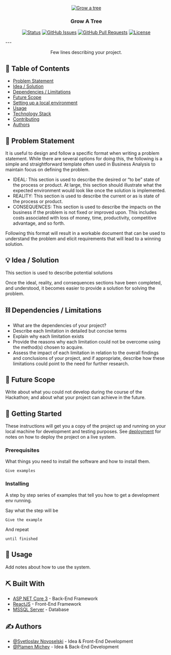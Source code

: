 <p align="center">
  <a href="" rel="noopener">
 <img src="https://i.imgur.com/ECZrwRQ.png" alt="Grow a tree"></a>
</p>
<h3 align="center">Grow A Tree</h3>

<div align="center">

  [![Status](https://img.shields.io/badge/status-active-success.svg)]() 
  [![GitHub Issues](https://img.shields.io/github/issues/Svetloslav15/Grow-a-tree.svg)](https://github.com/Svetloslav15/Grow-a-tree/issues)
  [![GitHub Pull Requests](https://img.shields.io/github/issues-pr/Svetloslav15/Grow-a-tree.svg)](https://github.com/Svetloslav15/Grow-a-tree/pulls)
  [![License](https://img.shields.io/badge/license-MIT-blue.svg)](LICENSE.md)

</div>
---
<p align="center"> Few lines describing your project.
    <br> 
</p>

## 📝 Table of Contents
- [Problem Statement](#problem_statement)
- [Idea / Solution](#idea)
- [Dependencies / Limitations](#limitations)
- [Future Scope](#future_scope)
- [Setting up a local environment](#getting_started)
- [Usage](#usage)
- [Technology Stack](#tech_stack)
- [Contributing](../CONTRIBUTING.md)
- [Authors](#authors)

## 🧐 Problem Statement <a name = "problem_statement"></a>
It is useful to design and follow a specific format when writing a problem statement. While there are several options
for doing this, the following is a simple and straightforward template often used in Business Analysis to maintain
focus on defining the problem.

- IDEAL: This section is used to describe the desired or “to be” state of the process or product. At large, this section 
should illustrate what the expected environment would look like once the solution is implemented.
- REALITY: This section is used to describe the current or as is state of the process or product. 
- CONSEQUENCES: This section is used to describe the impacts on the business if the problem is not fixed or improved upon.
This includes costs associated with loss of money, time, productivity, competitive advantage, and so forth.

Following this format will result in a workable document that can be used to understand the problem and elicit
requirements that will lead to a winning solution. 

## 💡 Idea / Solution <a name = "idea"></a>
This section is used to describe potential solutions

Once the ideal, reality, and consequences sections have been 
completed, and understood, it becomes easier to provide a solution for solving the problem.

## ⛓️ Dependencies / Limitations <a name = "limitations"></a>
- What are the dependencies of your project?
- Describe each limitation in detailed but concise terms
- Explain why each limitation exists
- Provide the reasons why each limitation could not be overcome using the method(s) chosen to acquire.
- Assess the impact of each limitation in relation to the overall findings and conclusions of your project, and if 
appropriate, describe how these limitations could point to the need for further research.

## 🚀 Future Scope <a name = "future_scope"></a>
Write about what you could not develop during the course of the Hackathon; and about what your project can achieve 
in the future.

## 🏁 Getting Started <a name = "getting_started"></a>
These instructions will get you a copy of the project up and running on your local machine for development 
and testing purposes. See [deployment](#deployment) for notes on how to deploy the project on a live system.

### Prerequisites

What things you need to install the software and how to install them.

```
Give examples
```

### Installing

A step by step series of examples that tell you how to get a development env running.

Say what the step will be

```
Give the example
```

And repeat

```
until finished
```

## 🎈 Usage <a name="usage"></a>
Add notes about how to use the system.

## ⛏️ Built With <a name = "tech_stack"></a>
- [ASP NET Core 3](https://docs.microsoft.com/en-us/aspnet/core/?view=aspnetcore-3.1) - Back-End Framework
- [ReactJS](https://reactjs.org/) - Front-End Framework
- [MSSQL Server](https://www.microsoft.com/en-gb/sql-server/sql-server-downloads) - Database

## ✍️ Authors <a name = "authors"></a>
- [@Svetloslav Novoselski](https://github.com/Svetloslav15) - Idea & Front-End Development
- [@Plamen Michev](https://github.com/PlamenMichev) - Idea & Back-End Development
